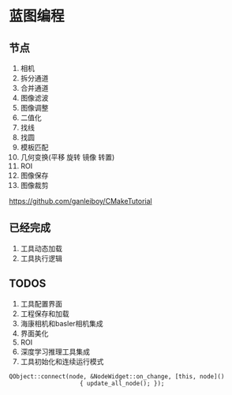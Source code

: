 # 蓝图编程

## 节点

1. 相机
2. 拆分通道
3. 合并通道
4. 图像滤波
5. 图像调整
6. 二值化
7. 找线
8. 找圆
9. 模板匹配
10. 几何变换(平移 旋转 镜像 转置)
11. ROI
12. 图像保存
13. 图像裁剪

https://github.com/ganleiboy/CMakeTutorial
## 已经完成
1. 工具动态加载
2. 工具执行逻辑

## TODOS
1. 工具配置界面
2. 工程保存和加载
3. 海康相机和basler相机集成
4. 界面美化
5. ROI
6. 深度学习推理工具集成
7. 工具初始化和连续运行模式
```
QObject::connect(node, &NodeWidget::on_change, [this, node]()
                    { update_all_node(); });
```